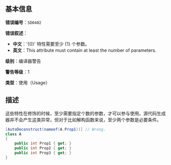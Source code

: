 ## 基本信息

**错误编号**：`SD0402`

**错误叙述**：

* **中文**：'{0}' 特性需要至少 {1} 个参数。
* **英文**：This attribute must contain at least the number of parameters.

**级别**：编译器警告

**警告等级**：1

**类型**：使用（Usage）

## 描述

这些特性在修饰的时候，至少需要指定个数的参数，才可以参与使用。源代码生成器并不会产生这类异常，但对于比如解构函数来说，至少两个参数是必要条件。

```csharp
[AutoDeconstruct(nameof(A.Prop1))] // Wrong.
class A
{
    public int Prop1 { get; }
    public int Prop2 { get; }
    public int Prop3 { get; }
}
```